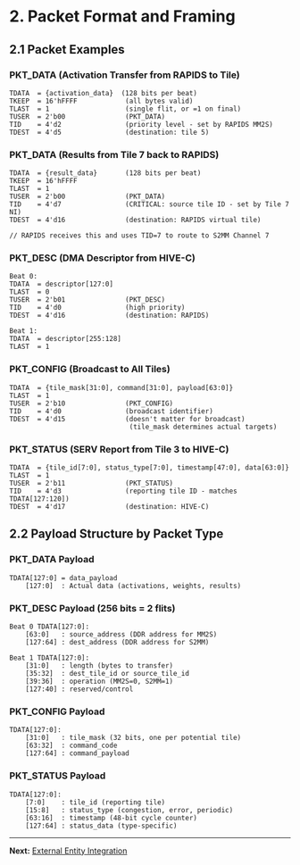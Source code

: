 # 2. Packet Format and Framing

## 2.1 Packet Examples

### PKT_DATA (Activation Transfer from RAPIDS to Tile)

```
TDATA  = {activation_data}  (128 bits per beat)
TKEEP  = 16'hFFFF            (all bytes valid)
TLAST  = 1                   (single flit, or =1 on final)
TUSER  = 2'b00               (PKT_DATA)
TID    = 4'd2                (priority level - set by RAPIDS MM2S)
TDEST  = 4'd5                (destination: tile 5)
```

### PKT_DATA (Results from Tile 7 back to RAPIDS)

```
TDATA  = {result_data}       (128 bits per beat)
TKEEP  = 16'hFFFF
TLAST  = 1
TUSER  = 2'b00               (PKT_DATA)
TID    = 4'd7                (CRITICAL: source tile ID - set by Tile 7 NI)
TDEST  = 4'd16               (destination: RAPIDS virtual tile)

// RAPIDS receives this and uses TID=7 to route to S2MM Channel 7
```

### PKT_DESC (DMA Descriptor from HIVE-C)

```
Beat 0:
TDATA  = descriptor[127:0]
TLAST  = 0
TUSER  = 2'b01               (PKT_DESC)
TID    = 4'd0                (high priority)
TDEST  = 4'd16               (destination: RAPIDS)

Beat 1:
TDATA  = descriptor[255:128]
TLAST  = 1
```

### PKT_CONFIG (Broadcast to All Tiles)

```
TDATA  = {tile_mask[31:0], command[31:0], payload[63:0]}
TLAST  = 1
TUSER  = 2'b10               (PKT_CONFIG)
TID    = 4'd0                (broadcast identifier)
TDEST  = 4'd15               (doesn't matter for broadcast)
                              (tile_mask determines actual targets)
```

### PKT_STATUS (SERV Report from Tile 3 to HIVE-C)

```
TDATA  = {tile_id[7:0], status_type[7:0], timestamp[47:0], data[63:0]}
TLAST  = 1
TUSER  = 2'b11               (PKT_STATUS)
TID    = 4'd3                (reporting tile ID - matches TDATA[127:120])
TDEST  = 4'd17               (destination: HIVE-C)
```

## 2.2 Payload Structure by Packet Type

### PKT_DATA Payload

```
TDATA[127:0] = data_payload
    [127:0]  : Actual data (activations, weights, results)
```

### PKT_DESC Payload (256 bits = 2 flits)

```
Beat 0 TDATA[127:0]:
    [63:0]   : source_address (DDR address for MM2S)
    [127:64] : dest_address (DDR address for S2MM)

Beat 1 TDATA[127:0]:
    [31:0]   : length (bytes to transfer)
    [35:32]  : dest_tile_id or source_tile_id
    [39:36]  : operation (MM2S=0, S2MM=1)
    [127:40] : reserved/control
```

### PKT_CONFIG Payload

```
TDATA[127:0]:
    [31:0]   : tile_mask (32 bits, one per potential tile)
    [63:32]  : command_code
    [127:64] : command_payload
```

### PKT_STATUS Payload

```
TDATA[127:0]:
    [7:0]    : tile_id (reporting tile)
    [15:8]   : status_type (congestion, error, periodic)
    [63:16]  : timestamp (48-bit cycle counter)
    [127:64] : status_data (type-specific)
```

---

**Next:** [External Entity Integration](03_external_entities.md)
